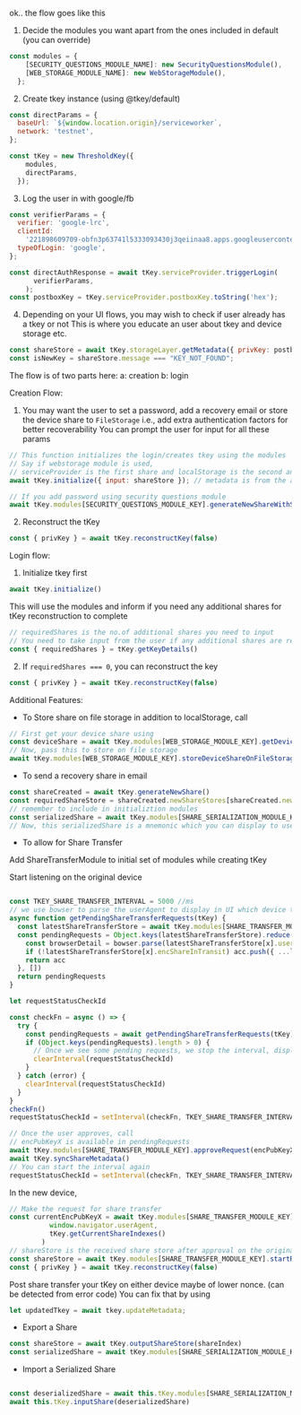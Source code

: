 ok.. the flow goes like this
1.  Decide the modules you want apart from the ones included in default (you can override)
```js
const modules = {
    [SECURITY_QUESTIONS_MODULE_NAME]: new SecurityQuestionsModule(),
    [WEB_STORAGE_MODULE_NAME]: new WebStorageModule(),
  };
```
2.  Create tkey instance (using @tkey/default)
```js
const directParams = {
  baseUrl: `${window.location.origin}/serviceworker`,
  network: 'testnet',
};

const tKey = new ThresholdKey({
    modules,
    directParams,
  });
```

3. Log the user in with google/fb
```js
const verifierParams = {
  verifier: 'google-lrc',
  clientId:
    '221898609709-obfn3p63741l5333093430j3qeiinaa8.apps.googleusercontent.com',
  typeOfLogin: 'google',
};

const directAuthResponse = await tKey.serviceProvider.triggerLogin(
      verifierParams,
    );
const postboxKey = tKey.serviceProvider.postboxKey.toString('hex');
```

4. Depending on your UI flows, you may wish to check if user already has a tkey or not
   This is where you educate an user about tkey and device storage etc.
```js
const shareStore = await tKey.storageLayer.getMetadata({ privKey: postboxKey });
const isNewKey = shareStore.message === "KEY_NOT_FOUND";
```
The flow is of two parts here: 
a: creation
b: login

Creation Flow:

1. You may want the user to set a password, add a recovery email or store the device share to `FileStorage`
   i.e., add extra authentication factors for better recoverability
   You can prompt the user for input for all these params

```js
// This function initializes the login/creates tkey using the modules
// Say if webstorage module is used,
// serviceProvider is the first share and localStorage is the second and (2/2) is created
await tKey.initialize({ input: shareStore }); // metadata is from the above step

// If you add password using security questions module
await tKey.modules[SECURITY_QUESTIONS_MODULE_KEY].generateNewShareWithSecurityQuestions(password, "What is your password?")
```

2. Reconstruct the tKey
```js
const { privKey } = await tKey.reconstructKey(false)
```

Login flow:

1. Initialize tkey first
```js
await tKey.initialize()
```

This will use the modules and inform if you need any additional shares for tKey reconstruction to complete
```js
// requiredShares is the no.of additional shares you need to input
// You need to take input from the user if any additional shares are required
const { requiredShares } = tKey.getKeyDetails()
```

2. If `requiredShares === 0`, you can reconstruct the key
```js
const { privKey } = await tKey.reconstructKey(false)
```


Additional Features:

- To Store share on file storage in addition to localStorage, call

```js
// First get your device share using
const deviceShare = await tKey.modules[WEB_STORAGE_MODULE_KEY].getDeviceShare()
// Now, pass this to store on file storage
await tKey.modules[WEB_STORAGE_MODULE_KEY].storeDeviceShareOnFileStorage(deviceShare.share.shareIndex)
```

- To send a recovery share in email
  
```js
const shareCreated = await tKey.generateNewShare()
const requiredShareStore = shareCreated.newShareStores[shareCreated.newShareIndex.toString('hex')]
// remember to include in initializtion modules
const serializedShare = await tKey.modules[SHARE_SERIALIZATION_MODULE_KEY].serialize(requiredShareStore.share.share, 'mnemonic')
// Now, this serializedShare is a mnemonic which you can display to user/send mail
```

- To allow for Share Transfer

Add ShareTransferModule to initial set of modules while creating tKey

Start listening on the original device
```js 

const TKEY_SHARE_TRANSFER_INTERVAL = 5000 //ms
// we use bowser to parse the userAgent to display in UI which device the share is coming from
async function getPendingShareTransferRequests(tKey) {
  const latestShareTransferStore = await tKey.modules[SHARE_TRANSFER_MODULE_KEY].getShareTransferStore()
  const pendingRequests = Object.keys(latestShareTransferStore).reduce((acc, x) => {
    const browserDetail = bowser.parse(latestShareTransferStore[x].userAgent)
    if (!latestShareTransferStore[x].encShareInTransit) acc.push({ ...latestShareTransferStore[x], browserDetail, encPubKeyX: x })
    return acc
  }, [])
  return pendingRequests
}

let requestStatusCheckId

const checkFn = async () => {
  try {
    const pendingRequests = await getPendingShareTransferRequests(tKey);
    if (Object.keys(pendingRequests).length > 0) {
      // Once we see some pending requests, we stop the interval, display to user for confirmation of share transfer
      clearInterval(requestStatusCheckId)
    }
  } catch (error) {
    clearInterval(requestStatusCheckId)
  }
}
checkFn()
requestStatusCheckId = setInterval(checkFn, TKEY_SHARE_TRANSFER_INTERVAL)

// Once the user approves, call
// encPubKeyX is available in pendingRequests
await tKey.modules[SHARE_TRANSFER_MODULE_KEY].approveRequest(encPubKeyX)
await tKey.syncShareMetadata()
// You can start the interval again
requestStatusCheckId = setInterval(checkFn, TKEY_SHARE_TRANSFER_INTERVAL)
```

In the new device,
```js
// Make the request for share transfer
const currentEncPubKeyX = await tKey.modules[SHARE_TRANSFER_MODULE_KEY].requestNewShare(
          window.navigator.userAgent,
          tKey.getCurrentShareIndexes()
        )
// shareStore is the received share store after approval on the original device
const shareStore = await tKey.modules[SHARE_TRANSFER_MODULE_KEY].startRequestStatusCheck(currentEncPubKeyX, true)
const { privKey } = await tKey.reconstructKey(false)
```

Post share transfer your tKey on either device maybe of lower nonce. (can be detected from error code)
You can fix that by using

```js
let updatedTkey = await tkey.updateMetadata;
```

- Export a Share

```js
const shareStore = await tKey.outputShareStore(shareIndex)
const serializedShare = await tKey.modules[SHARE_SERIALIZATION_MODULE_KEY].serialize(shareStore.share.share, 'mnemonic')
```

- Import a Serialized Share

```js

const deserializedShare = await this.tKey.modules[SHARE_SERIALIZATION_MODULE_KEY].deserialize(shareMnemonic, 'mnemonic')
await this.tKey.inputShare(deserializedShare)

```